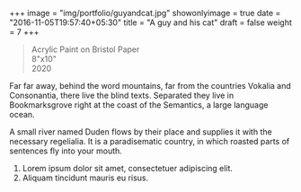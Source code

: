 +++
image = "img/portfolio/guyandcat.jpg"
showonlyimage = true
date = "2016-11-05T19:57:40+05:30"
title = "A guy and his cat"
draft = false
weight = 7
+++

>Acrylic Paint on Bristol Paper   
>8"x10"  
>2020 
<!--more-->

Far far away, behind the word mountains, far from the countries Vokalia and Consonantia, there live the blind texts. Separated they live in Bookmarksgrove right at the coast of the Semantics, a large language ocean.

A small river named Duden flows by their place and supplies it with the necessary regelialia. It is a paradisematic country, in which roasted parts of sentences fly into your mouth.

1. Lorem ipsum dolor sit amet, consectetuer adipiscing elit.
2. Aliquam tincidunt mauris eu risus.

